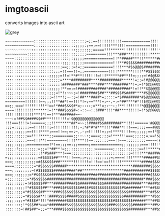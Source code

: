 # imgtoascii
converts images into ascii art

![grey](https://github.com/Roman-0/imgtoascii/assets/54517920/6f63f9b6-bd32-43d7-941a-b31ce053536c)


~~~~~~~~~~~~~~~:::::::::::::::::;;;;=====!!!!!!!!===!================!!!!!!!!!!!!
~~~~~~~~~~~~~:::::::::::::::::::::::;=;;==!!!!!!!!!!!=============!!!!!!!!!!!!!!
~~~~~~~~~~~~~:::::::::::::::::::;;;;:;==;==!!!!!***!!!!===========!!!!!!!*******
~~~~~~~~~~~~::::::::::::::::::::;;;;;;;;=====!!!******!!!!!!!!!!!!!!!!*!*****###
~~~~~~~~~~::::::::::::::::::::::;;;;;=========!!!***###***!!!!!!!!*********#####
~~~~:::::::::::::::::::::::::;:;;;;;=============!!**#####***!!******###########
::::::::::::::::::::::::::;;;;;;;;;;=============!!!**#$$$$$#################$$$
:::::::::::::::::::::::::;==;;;=!=;;=============!!!!***#$$@@@$########$$$$$$$@@
::::::::::::::::::::::;;;=!!===!!=;;===========!!!!*******!!!!**#$$$$$$$$$$$$$@@
::::::::::::::::::::;;;;;=!!=!**#**!!!!!!!=!!!******##**!!=;;;;=!#$@$$$$$@@@@@@@
::::::::::::::::::::;;;;;=****#########****##########*****!=;;=!#@@@@@@@@@@@@@@@
:::::::::::::::::;::;;;;;!########*###****###****#######**!=;=!*$@@@@@@@@@@@@@@@
::::::::::::::::::::;;;;;!**==;=!#############*##########*!=!!**$@@@@@@@@@@@@@@@
;;;;;:;:;:::::::::;:;;;=!*!:~~~;=!########$##***##$$$#$####****#$@@@@@@@@@@@@@@@
;;;;;;;;;;;;;;;;;;;;;=!!**!;~-:;=!##***####*=;::::=*$########*#$@@@@@@@@@@@@@@@@
=========!!!!!!!==;;;!!**##*!==!!!*!=;==***!=;~-,~;=*##****#*!!$@@@@@@@@@@@@@@@@
==;;;===!!!!!!!!!!*!==!*###$$$$#*=;::::;=**!=;:~~:;!**!!!!!!!!*@@@@@@@@@@@@@@@@@
====!!!!!!!!!******!=!**###$$$$#=:~::~~:;!###*!!!*##****!!!!!=!*$@@@@@@@@@@@@@@@
!!!!!!!!!!!!!***!*!==!***#######=~-~~~:=!##$$####$$##***!!!!!!!=!$@@@@@@@@@@@@@@
!!!===!!!!=!======;;;!!*******##*=~~;!#####$$########**!!!!======!#@@@@@@@@@@@@@
;;;=;;;;;;;==!!!!!!!;=!!!!!!!!!!!;~;*#*#*#***!!!*###**!!!===;;;;===#@@@@@@@@@@@@
;;;;;;;;;;==!!!!****;===!!==;==:~,,-;=!!!!!!=;;=!****!!!!==;;;;;;==!*@@@@@@@@@@@
;;;;;;;;;;==!!!!****;;=========;;::~~:;====;;;;=!***!!!===;;;;;;=;==!$@@@@@@@@@@
;;;;;;;;;;===!!!**!=========!!!!****!!==;;;;;;;===!!===;;;;;;;;;=====!#@@@@@@@@@
;;;;;;;;;;==========!*!==;;;==;;;=====;==============;;;;;;;;;===!!!!!*$@@@@@@@@
;;;;;!;;;;;;;;;=;;=!*##**!=;;;;;;;;;;;;;;========;;;;;;;;;;;;==!!*****#**$@@@@@@@
;;;;;;;;;;;;;;;;!*#$###***!===;;;;;;;;;;;;;;;;;;;;;;;;;;;=!!!!***#######*#$$@@@@
=;;;;;;;;;;;;;;=#$$$$$##****!!!===;;=;;;;;;;;;;;=;====!!!!*****######$$##!*#@@@@
===;;;;;;;;;;;=#$$$$$$###******!!!!!!!=!!!==!==!!!!!!*********#####$$$$$$#**@@@@
====;;;;;;;;;=*#$$$$$$######******************************########$$$$$$$$##@@@@
===;;;;;;;;;=!#$$$$$$$##########*##*******************############$$$$$$$###$@@$
===;;;;;;;;=*#$$$$$$##############################################$$$$$$$$#**$$$
=;;;;;;;;;=*#$$$$$$############################################*###$$$$$$$#**$##
;;;;;;;;;=!#$$$$$##***##########$$########$$$#################***####$$$$$#**###
;;;;;;;;;!*#$$$$$##***###$$#$$$$$$##$$#$$$$$$$$$$$$$$#$#######****##$$$$$$$#!*#*
;;;;;;;;=*#$$$$$##****###$$$$$$$$$#$$$$$$$$$$$$$$$$$$$$$#######***##$$$$$$$#!!**
;;;;;;;;=*#$$$$#**!!####$$$$#####$$$$$$$$$$$$$$$$$$$$$##########***#$$$$$$$#!!**
:;;;;;;;=*#$$$#*!!!*########$$$$$$$$$$$$$$$$$$$$$#$$$$$$$$######***##$$$$$$*=!!!
:::::::;!*$$$##*===*########$$$$$$$$$$$$$$$$$$$###$$$$$$$$######***##$$$$$#*!!!!
:::::::=!##$##*=;;=***####$$$$$$$$$$$$$$$$$$$$$$$$$$$$$$########***##$$$$$*!!!!!
